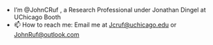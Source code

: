 -  I’m @JohnCRuf , a Research Professional under Jonathan Dingel at UChicago Booth  
- 📫 How to reach me: Email me at Jcruf@uchicago.edu or JohnRuf@outlook.com

